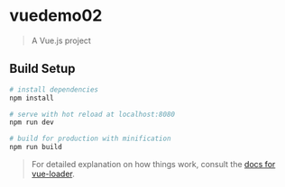 # vuedemo02

> A Vue.js project

## Build Setup

``` bash
# install dependencies
npm install

# serve with hot reload at localhost:8080
npm run dev

# build for production with minification
npm run build
```

> For detailed explanation on how things work, consult the [docs for vue-loader](http://vuejs.github.io/vue-loader).
